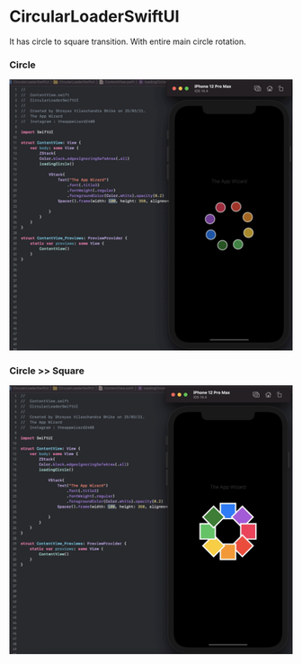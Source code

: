 # CircularLoaderSwiftUI
It has circle to square transition. With entire main circle rotation.

### Circle 
![Image of Output](https://github.com/TheAppWizard/CircularLoaderSwiftUI/blob/main/output.png)

### Circle >> Square 
![Image of Output](https://github.com/TheAppWizard/CircularLoaderSwiftUI/blob/main/output2.png)
